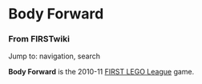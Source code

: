 
# Body Forward

### From FIRSTwiki

Jump to: navigation, search

**Body Forward** is the 2010-11 [FIRST LEGO League](/index.php/FIRST_LEGO_League "FIRST LEGO League" ) game. 

